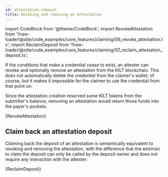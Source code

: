 ```yaml
---
id: attestation-removal
title: Revoking and removing an attestation
---
```

import CodeBlock from '@theme/CodeBlock';
import RevokeAttestation from '!!raw-loader!@site/code_examples/core_features/claiming/06_revoke_attestation.ts';
import ReclaimDeposit from '!!raw-loader!@site/code_examples/core_features/claiming/07_reclaim_attestation_deposit.ts';

If the conditions that make a credential cease to exist, an attester can revoke and optionally remove an attestation from the KILT blockchain.
This does not automatically delete the credential from the claimer's wallet, of course, but it makes it impossible for the claimer to use the credential from that point on.

Since the attestation creation reserved some KILT tokens from the submitter's balance, removing an attestation would return those funds into the payer's pockets.

<CodeBlock className="language-js">
  {RevokeAttestation}
</CodeBlock>

## Claim back an attestation deposit

Claiming back the deposit of an attestation is semantically equivalent to revoking and removing the attestation, with the difference that the extrinsic to claim the deposit can only be called by the deposit owner and does not require any interaction with the attester:

<CodeBlock className="language-js">
  {ReclaimDeposit}
</CodeBlock>